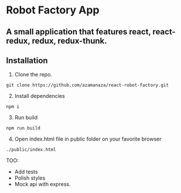 # Robot Factory App
A small application that features react, react-redux, redux, redux-thunk.
---
## Installation
1. Clone the repo.
```
git clone https://github.com/azamanaza/react-robot-factory.git
```

2. Install dependencies
```
npm i
```

3. Run build
```
npm run build
```

4. Open index.html file in public folder on your favorite browser
```
./public/index.html
```

TOO:
- Add tests
- Polish styles
- Mock api with express.
